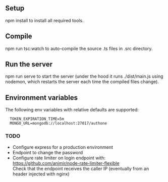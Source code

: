 ## Setup

npm install to install all required tools.

## Compile

npm run tsc:watch to auto-compile the source .ts files in .src directory.

## Run the server

npm run serve to start the server (under the hood it runs ./dist/main.js using nodemon, which restarts the server each time the compiled files change).

## Environment variables

The following env variables with relative defaults are supported:

```
  TOKEN_EXPIRATION_TIME=5m
  MONGO_URL=mongodb://localhost:27017/authone
```

### TODO

- Configure express for a production environment
- Endpoint to change the password
- Configure rate limiter on login endpoint with:
  https://github.com/animir/node-rate-limiter-flexible  
  Check that the endpoint receives the caller IP (eventually from an header injected with nginx)
